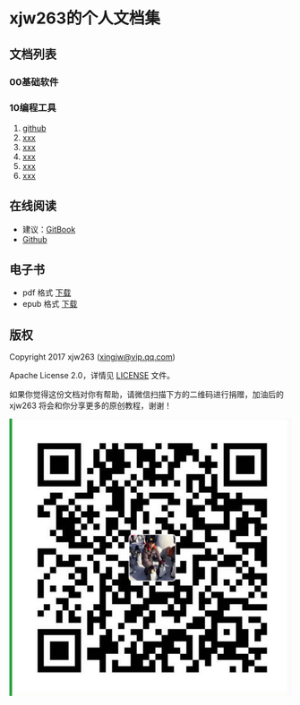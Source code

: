 # xjw263的个人文档集

## 文档列表

### 00基础软件

### 10编程工具
1. [github](11-github.md)
1. [xxx](02-xxx.md)
1. [xxx](03-xxx.md)
1. [xxx](04-xxx.md)
1. [xxx](05-xxx.md)
1. [xxx](06-xxx.md)

## 在线阅读

+ 建议：[GitBook](http://www.beagledata.com/)
+ [Github](https://www.gitbook.com/book/xingjianwei/xjwdocs)

## 电子书

+ pdf 格式 [下载](https://www.gitbook.com/download/pdf/book/xingjianwei/xjwdocs)
+ epub 格式 [下载](https://www.gitbook.com/download/epub/book/xingjianwei/xjwdocs)

## 版权

Copyright 2017 xjw263 (xingjw@vip.qq.com)

Apache License 2.0，详情见 [LICENSE](LICENSE) 文件。


如果你觉得这份文档对你有帮助，请微信扫描下方的二维码进行捐赠，加油后的 xjw263 将会和你分享更多的原创教程，谢谢！

<p align="center">
  <img src="./images/weixin_sk.jpg?raw=true" alt="weixin_sk.jpg"/>
</p>